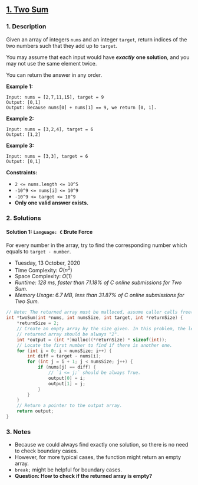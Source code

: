 ## [1. Two Sum](https://leetcode.com/problems/two-sum/)

### 1. Description

Given an array of integers `nums` and an integer `target`, return indices of the two numbers such that they add up to `target`.

You may assume that each input would have ***exactly*** **one solution**, and you may not use the same element twice.

You can return the answer in any order.

**Example 1:**

```
Input: nums = [2,7,11,15], target = 9
Output: [0,1]
Output: Because nums[0] + nums[1] == 9, we return [0, 1].
```

**Example 2:**

```
Input: nums = [3,2,4], target = 6
Output: [1,2]
```

**Example 3:**

```
Input: nums = [3,3], target = 6
Output: [0,1]
```

**Constraints:**

- `2 <= nums.length <= 10^5`
- `-10^9 <= nums[i] <= 10^9`
- `-10^9 <= target <= 10^9`
- **Only one valid answer exists.**

### 2. Solutions

#### Solution 1: `Language: C` Brute Force

For every number in the array, try to find the corresponding number which equals to `target - number`.

- Tuesday, 13 October, 2020
- Time Complexity: $O(n^{2})$
- Space Complexity: $O(1)$
- *Runtime: 128 ms, faster than 71.18% of C online submissions for Two Sum.*
- *Memory Usage: 6.7 MB, less than 31.87% of C online submissions for Two Sum.*

```C
// Note: The returned array must be malloced, assume caller calls free().
int *twoSum(int *nums, int numsSize, int target, int *returnSize) {
    *returnSize = 2;
    // Create an empty array by the size given. In this problem, the length of
    // returned array should be always "2".
    int *output = (int *)malloc((*returnSize) * sizeof(int));
    // Locate the first number to find if there is another one.
    for (int i = 0; i < numsSize; i++) {
        int diff = target - nums[i];
        for (int j = i + 1; j < numsSize; j++) {
            if (nums[j] == diff) {
                // `i <= j;` should be always True.
                output[0] = i;
                output[1] = j;
            }
        }
    }
    // Return a pointer to the output array.
    return output;
}
```

### 3. Notes

- Because we could always find exactly one solution, so there is no need to check boundary cases.
- However, for more typical cases, the function might return an empty array.
- `break;` might be helpful for boundary cases.
- **Question: How to check if the returned array is empty?**
